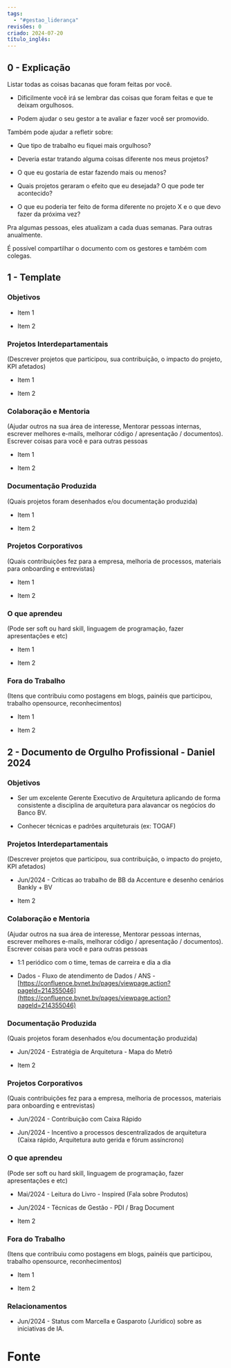 ```yaml
---
tags:
  - "#gestao_liderança"
revisões: 0
criado: 2024-07-20
título_inglês:
---
```

## 0 - Explicação

Listar todas as coisas bacanas que foram feitas por você.

- Dificilmente você irá se lembrar das coisas que foram feitas e que te deixam orgulhosos.
    
- Podem ajudar o seu gestor a te avaliar e fazer você ser promovido.
    

Também pode ajudar a refletir sobre:

- Que tipo de trabalho eu fiquei mais orgulhoso?
    
- Deveria estar tratando alguma coisas diferente nos meus projetos?
    
- O que eu gostaria de estar fazendo mais ou menos?
    
- Quais projetos geraram o efeito que eu desejada? O que pode ter acontecido?
    
- O que eu poderia ter feito de forma diferente no projeto X e o que devo fazer da próxima vez?
    

Pra algumas pessoas, eles atualizam a cada duas semanas. Para outras anualmente.

É possível compartilhar o documento com os gestores e também com colegas.

## 1 - Template

### Objetivos

- Item 1
    
- Item 2
    

### Projetos Interdepartamentais

(Descrever projetos que participou, sua contribuição, o impacto do projeto, KPI afetados)

- Item 1
    
- Item 2
    

### Colaboração e Mentoria

(Ajudar outros na sua área de interesse, Mentorar pessoas internas, escrever melhores e-mails, melhorar código / apresentação / documentos). Escrever coisas para você e para outras pessoas

- Item 1
    
- Item 2
    

### Documentação Produzida

(Quais projetos foram desenhados e/ou documentação produzida)

- Item 1
    
- Item 2
    

### Projetos Corporativos

(Quais contribuições fez para a empresa, melhoria de processos, materiais para onboarding e entrevistas)

- Item 1
    
- Item 2
    

### O que aprendeu

(Pode ser soft ou hard skill, linguagem de programação, fazer apresentações e etc)

- Item 1
    
- Item 2
    

### Fora do Trabalho

(Itens que contribuiu como postagens em blogs, painéis que participou, trabalho opensource, reconhecimentos)

- Item 1
    
- Item 2
## 2 - Documento de Orgulho Profissional - Daniel 2024

### Objetivos

- Ser um excelente Gerente Executivo de Arquitetura aplicando de forma consistente a disciplina de arquitetura para alavancar os negócios do Banco BV.
    
- Conhecer técnicas e padrões arquiteturais (ex: TOGAF)
    

### Projetos Interdepartamentais

(Descrever projetos que participou, sua contribuição, o impacto do projeto, KPI afetados)

- Jun/2024 - Críticas ao trabalho de BB da Accenture e desenho cenários Bankly + BV
    
- Item 2
    

### Colaboração e Mentoria

(Ajudar outros na sua área de interesse, Mentorar pessoas internas, escrever melhores e-mails, melhorar código / apresentação / documentos). Escrever coisas para você e para outras pessoas

- 1:1 periódico com o time, temas de carreira e dia a dia
    
- Dados - Fluxo de atendimento de Dados / ANS - [https://confluence.bvnet.bv/pages/viewpage.action?pageId=214355046](https://confluence.bvnet.bv/pages/viewpage.action?pageId=214355046)
    

### Documentação Produzida

(Quais projetos foram desenhados e/ou documentação produzida)

- Jun/2024 - Estratégia de Arquitetura - Mapa do Metrô
    
- Item 2
    

### Projetos Corporativos

(Quais contribuições fez para a empresa, melhoria de processos, materiais para onboarding e entrevistas)

- Jun/2024 - Contribuição com Caixa Rápido
    
- Jun/2024 - Incentivo a processos descentralizados de arquitetura (Caixa rápido, Arquitetura auto gerida e fórum assíncrono)
    

### O que aprendeu

(Pode ser soft ou hard skill, linguagem de programação, fazer apresentações e etc)

- Mai/2024 - Leitura do Livro - Inspired (Fala sobre Produtos)
    
- Jun/2024 - Técnicas de Gestão - PDI / Brag Document
    
- Item 2
    

### Fora do Trabalho

(Itens que contribuiu como postagens em blogs, painéis que participou, trabalho opensource, reconhecimentos)

- Item 1
    
- Item 2
    

### Relacionamentos

- Jun/2024 - Status com Marcella e Gasparoto (Jurídico) sobre as iniciativas de IA.

# Fonte

